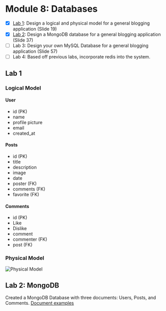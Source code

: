 # Module 8: Databases

- [x] [Lab 1](#lab-1): Design a logical and physical model for a general blogging application (Slide 19)
- [x] [Lab 2](#lab-2-mongodb): Design a MongoDB database for a general blogging application (Slide 37)
- [ ] Lab 3: Design your own MySQL Database for a general blogging application (Slide 57)
- [ ] Lab 4: Based off previous labs, incorporate redis into the system. 

## Lab 1 
### Logical Model

#### User 
- id (PK)
- name 
- profile picture
- email
- created_at

#### Posts
- id (PK)
- title 
- description 
- image 
- date 
- poster (FK)
- comments (FK)
- favorite (FK)

#### Comments 
- id (PK)
- Like 
- Dislike
- comment 
- commenter (FK)
- post (FK)

### Physical Model
![Physical Model](https://dbdesigner.page.link/U3njeJedyeoxEJGx5)

## Lab 2: MongoDB
Created a MongoDB Database with three documents: Users, Posts, and Comments.
[Document examples](/Labs/dataBase.json)
